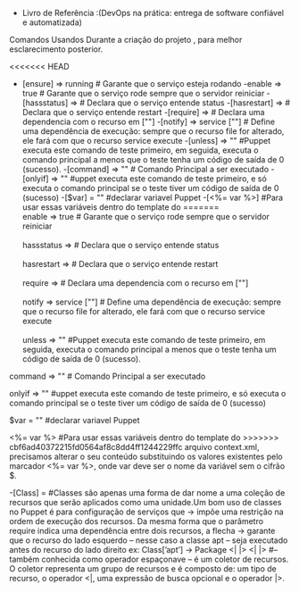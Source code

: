 
* Livro de Referência :(DevOps na prática: entrega de software confiável e automatizada)


Comandos Usandos Durante a criação do projeto , para melhor esclarecimento posterior.

<<<<<<< HEAD

- [ensure] => running # Garante que o serviço esteja rodando
-enable => true # Garante que o serviço rode sempre que o servidor reiniciar
-[hassstatus] => # Declara que o serviço entende status
-[hasrestart] => # Declara que o serviço entende restart
-[require] => # Declara uma dependencia com o recurso em [""]
-[notify] => service [""] # Define uma dependência de execução: sempre que
o recurso file for alterado, ele fará com que o recurso service execute 
-[unless] => ""  #Puppet executa este comando de teste primeiro, em seguida, executa o comando principal a menos que o teste tenha um código de saída de 0 (sucesso). 
-[command] => "" # Comando Principal a ser executado
-[onlyif] => "" #uppet executa este comando de teste primeiro, e só executa o comando principal se o teste tiver um código de saída de 0 (sucesso)
-[$var] = "" #declarar variavel Puppet
-[<%= var %>] #Para usar essas variáveis dentro do template do 
=======
<br>enable => true # Garante que o serviço rode sempre que o servidor reiniciar</br>
<br>hassstatus => # Declara que o serviço entende status</br>
<br>hasrestart => # Declara que o serviço entende restart</br>
<br>require => # Declara uma dependencia com o recurso em [""]</br>
<br>notify => service [""] # Define uma dependência de execução: sempre que
o recurso file for alterado, ele fará com que o recurso service execute </br>
<br>unless => ""  #Puppet executa este comando de teste primeiro, em seguida, executa o comando principal a menos que o teste tenha um código de saída de 0 (sucesso).</p> 
<p>command => "" # Comando Principal a ser executado</p>
<p>onlyif => "" #uppet executa este comando de teste primeiro, e só executa o comando principal se o teste tiver um código de saída de 0 (sucesso)</p>
<p>$var = "" #declarar variavel Puppet</p>
<p><%= var %> #Para usar essas variáveis dentro do template do 
>>>>>>> cbf6ad40372215fd0564af8c8dd4ff1244229ffc
arquivo context.xml, precisamos alterar o seu conteúdo substituindo
os valores existentes pelo marcador <%= var %>, onde var deve ser
o nome da variável sem o cifrão $.</p>
<p>-[Class] = #Classes são apenas uma
forma de dar nome a uma coleção de recursos que serão aplicados como uma
unidade.Um bom uso de classes no Puppet é para configuração de serviços que
-> impõe uma restrição na ordem de execução dos recursos.
Da mesma forma que o parâmetro require indica uma dependência entre
dois recursos, a flecha -> garante que o recurso do lado esquerdo – nesse
caso a classe apt – seja executado antes do recurso do lado direito
ex: Class[’apt’] -> Package <| |>
<| |> #– também conhecida como operador espaçonave – é um coletor de
recursos. O coletor representa um grupo de recursos e é composto de: um
tipo de recurso, o operador <|, uma expressão de busca opcional e o operador
|>.
<!-- <<<<<<< HEAD
você precisa instalar apenas uma vez no sistema
defined type =  # E uma coleção de recursos que pode
ser usada várias vezes em um mesmo manifesto
puppet apply --noop. # Esse comando simula uma execução do Puppet sem realizar
nenhuma alteração no sistema 
# My Python Examples
I do not consider myself a programmer. I create these little programs as experiments to play with Python, or to solve problems for myself. I would gladly accept pointers from others to improve, simplify, or make the code more efficient. If you would like to make any comments then please feel free to email me at craig@geekcomputers.co.uk.
These scripts contain important functions which help reduce human workload.
Code documentation is aligned correctly when the files are viewed in [Notepad++](https://notepad-plus-plus.org/).
- [Ensure](https://github.com/geekcomputers/Python/blob/master/batch_file_rename.py) - This batch renames a group of files in a given directory, once you pass the current and the new extensions.
você precisa instalar apenas uma vez no sistema</p>
<p>defined type =  # E uma coleção de recursos que pode
ser usada várias vezes em um mesmo manifesto</p>
<p>puppet apply --noop. # Esse comando simula uma execução do Puppet sem realizar
nenhuma alteração no sistema</p>
>>>>>>> cbf6ad40372215fd0564af8c8dd4ff1244229ffc






